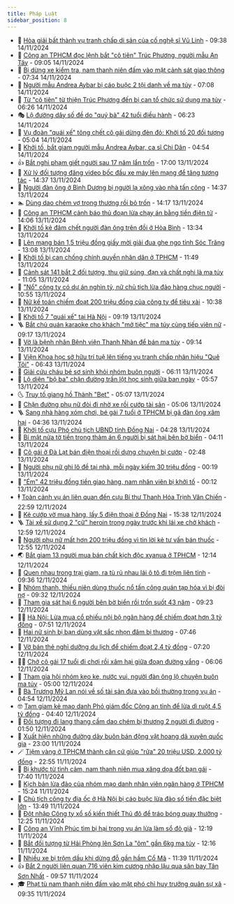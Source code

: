 ```yaml
---
title: Pháp Luật
sidebar_position: 8
---
```


<!-- dantri-phap-luat:START -->
- 🌊 [Hòa giải bất thành vụ tranh chấp di sản của cố nghệ sĩ Vũ Linh](https://dantri.com.vn/phap-luat/hoa-giai-bat-thanh-vu-tranh-chap-di-san-cua-co-nghe-si-vu-linh-20241114115701088.htm) - 09:38 14/11/2024
- 🐲 [Công an TPHCM đọc lệnh bắt &quot;cô tiên&quot; Trúc Phương, người mẫu An Tây](https://dantri.com.vn/phap-luat/cong-an-tphcm-doc-lenh-bat-co-tien-truc-phuong-nguoi-mau-an-tay-20241114143106380.htm) - 09:05 14/11/2024
- 🌁 [Bị dừng xe kiểm tra, nam thanh niên đấm vào mặt cảnh sát giao thông](https://dantri.com.vn/phap-luat/bi-dung-xe-kiem-tra-nam-thanh-nien-dam-vao-mat-canh-sat-giao-thong-20241114141533586.htm) - 07:34 14/11/2024
- 🎃 [Người mẫu Andrea Aybar bị cáo buộc 2 tội danh về ma túy](https://dantri.com.vn/phap-luat/nguoi-mau-andrea-aybar-bi-cao-buoc-2-toi-danh-ve-ma-tuy-20241114134508405.htm) - 07:08 14/11/2024
- 🦅 [Từ &quot;cô tiên&quot; từ thiện Trúc Phương đến bị can tổ chức sử dụng ma túy](https://dantri.com.vn/phap-luat/tu-co-tien-tu-thien-truc-phuong-den-bi-can-to-chuc-su-dung-ma-tuy-20241114131555407.htm) - 06:26 14/11/2024
- 🎭 [Lộ đường dây số đề do &quot;quý bà&quot; 42 tuổi điều hành](https://dantri.com.vn/phap-luat/lo-duong-day-so-de-do-quy-ba-42-tuoi-dieu-hanh-20241114121859482.htm) - 06:23 14/11/2024
- 🤗 [Vụ đoàn &quot;quái xế&quot; tông chết cô gái dừng đèn đỏ: Khởi tố 20 đối tượng](https://dantri.com.vn/phap-luat/vu-doan-quai-xe-tong-chet-co-gai-dung-den-do-khoi-to-20-doi-tuong-20241114120007696.htm) - 05:04 14/11/2024
- 🚀 [Khởi tố, bắt giam người mẫu Andrea Aybar, ca sĩ Chi Dân](https://dantri.com.vn/phap-luat/khoi-to-bat-giam-nguoi-mau-andrea-aybar-ca-si-chi-dan-20241114115057035.htm) - 04:54 14/11/2024
- 👍 [Bắt nghi phạm giết người sau 17 năm lẩn trốn](https://dantri.com.vn/phap-luat/bat-nghi-pham-giet-nguoi-sau-17-nam-lan-tron-20241113222424549.htm) - 17:00 13/11/2024
- 🧐 [Xử lý đối tượng đăng video bốc đầu xe máy lên mạng để tăng tương tác](https://dantri.com.vn/phap-luat/xu-ly-doi-tuong-dang-video-boc-dau-xe-may-len-mang-de-tang-tuong-tac-20241113205720192.htm) - 14:37 13/11/2024
- 🫶 [Người đàn ông ở Bình Dương bị người lạ xông vào nhà tấn công](https://dantri.com.vn/phap-luat/nguoi-dan-ong-o-binh-duong-bi-nguoi-la-xong-vao-nha-tan-cong-20241113192017134.htm) - 14:37 13/11/2024
- 🏊 [Dùng dao chém vợ trọng thương rồi bỏ trốn](https://dantri.com.vn/phap-luat/dung-dao-chem-vo-trong-thuong-roi-bo-tron-20241113203915730.htm) - 14:17 13/11/2024
- 🌋 [Công an TPHCM cảnh báo thủ đoạn lừa chạy án bằng tiền điện tử](https://dantri.com.vn/phap-luat/cong-an-tphcm-canh-bao-thu-doan-lua-chay-an-bang-tien-dien-tu-20241113200701877.htm) - 14:06 13/11/2024
- 👹 [Khởi tố kẻ đâm chết người đàn ông trên đồi ở Hòa Bình](https://dantri.com.vn/phap-luat/khoi-to-ke-dam-chet-nguoi-dan-ong-tren-doi-o-hoa-binh-20241113201747175.htm) - 13:34 13/11/2024
- 🫣 [Lên mạng bán 1,5 triệu đồng giấy mời giải đua ghe ngo tỉnh Sóc Trăng](https://dantri.com.vn/phap-luat/len-mang-ban-15-trieu-dong-giay-moi-giai-dua-ghe-ngo-tinh-soc-trang-20241113192238146.htm) - 13:08 13/11/2024
- 🎃 [Khởi tố bị can chống chính quyền nhân dân ở TPHCM](https://dantri.com.vn/phap-luat/khoi-to-bi-can-chong-chinh-quyen-nhan-dan-o-tphcm-20241113181524038.htm) - 11:49 13/11/2024
- 🌝 [Cảnh sát 141 bắt 2 đối tượng, thu giữ súng, đạn và chất nghi là ma túy](https://dantri.com.vn/phap-luat/canh-sat-141-bat-2-doi-tuong-thu-giu-sung-dan-va-chat-nghi-la-ma-tuy-20241113175107681.htm) - 11:05 13/11/2024
- 🚀 [&quot;Nổ&quot; công ty có dự án nghìn tỷ, nữ chủ tịch lừa đảo hàng chục người](https://dantri.com.vn/phap-luat/no-cong-ty-co-du-an-nghin-ty-nu-chu-tich-lua-dao-hang-chuc-nguoi-20241113173904556.htm) - 10:55 13/11/2024
- 🥷 [Nữ kế toán chiếm đoạt 200 triệu đồng của công ty để tiêu xài](https://dantri.com.vn/phap-luat/nu-ke-toan-chiem-doat-200-trieu-dong-cua-cong-ty-de-tieu-xai-20241113170959127.htm) - 10:38 13/11/2024
- 👺 [Khởi tố 7 &quot;quái xế&quot; tại Hà Nội](https://dantri.com.vn/phap-luat/khoi-to-7-quai-xe-tai-ha-noi-20241113154605230.htm) - 09:19 13/11/2024
- 🪜 [Bắt chủ quán karaoke cho khách &quot;mở tiệc&quot; ma túy cùng tiếp viên nữ](https://dantri.com.vn/phap-luat/bat-chu-quan-karaoke-cho-khach-mo-tiec-ma-tuy-cung-tiep-vien-nu-20241113160429684.htm) - 09:17 13/11/2024
- 🦄 [Vờ là bệnh nhân Bệnh viện Thanh Nhàn để bán ma túy](https://dantri.com.vn/phap-luat/vo-la-benh-nhan-benh-vien-thanh-nhan-de-ban-ma-tuy-20241113153632864.htm) - 09:14 13/11/2024
- 🦍 [Viện Khoa học sở hữu trí tuệ lên tiếng vụ tranh chấp nhãn hiệu &quot;Quê Tôi&quot;](https://dantri.com.vn/phap-luat/vien-khoa-hoc-so-huu-tri-tue-len-tieng-vu-tranh-chap-nhan-hieu-que-toi-20241112165028188.htm) - 06:43 13/11/2024
- 🌁 [Giải cứu cháu bé sơ sinh khỏi nhóm buôn người](https://dantri.com.vn/phap-luat/giai-cuu-chau-be-so-sinh-khoi-nhom-buon-nguoi-20241113123053573.htm) - 06:11 13/11/2024
- 💯 [Lộ diện &quot;bộ ba&quot; chặn đường trấn lột học sinh giữa ban ngày](https://dantri.com.vn/phap-luat/lo-dien-bo-ba-chan-duong-tran-lot-hoc-sinh-giua-ban-ngay-20241113122750526.htm) - 05:57 13/11/2024
- 🌜 [Truy tố giang hồ Thành &quot;Bẹt&quot;](https://dantri.com.vn/phap-luat/truy-to-giang-ho-thanh-bet-20241113115512034.htm) - 05:07 13/11/2024
- 👹 [Chặn đường phụ nữ đòi đi nhờ xe rồi cướp tài sản](https://dantri.com.vn/phap-luat/chan-duong-phu-nu-doi-di-nho-xe-roi-cuop-tai-san-20241113112236133.htm) - 05:06 13/11/2024
- 🪜 [Sang nhà hàng xóm chơi, bé gái 7 tuổi ở TPHCM bị gã đàn ông xâm hại](https://dantri.com.vn/phap-luat/sang-nha-hang-xom-choi-be-gai-7-tuoi-o-tphcm-bi-ga-dan-ong-xam-hai-20241113112557025.htm) - 04:36 13/11/2024
- 🦩 [Khởi tố cựu Phó chủ tịch UBND tỉnh Đồng Nai](https://dantri.com.vn/phap-luat/khoi-to-cuu-pho-chu-tich-ubnd-tinh-dong-nai-20241113111753699.htm) - 04:28 13/11/2024
- 💂 [Bí mật nửa tờ tiền trong thảm án 6 người bị sát hại bên bờ biển](https://dantri.com.vn/phap-luat/bi-mat-nua-to-tien-trong-tham-an-6-nguoi-bi-sat-hai-ben-bo-bien-20241113103815877.htm) - 04:11 13/11/2024
- 💃 [Cô gái ở Đà Lạt bán điện thoại rồi dựng chuyện bị cướp](https://dantri.com.vn/phap-luat/co-gai-o-da-lat-ban-dien-thoai-roi-dung-chuyen-bi-cuop-20241113092213443.htm) - 02:48 13/11/2024
- 🧐 [Người phụ nữ ghi lô đề tại nhà, mỗi ngày kiếm 30 triệu đồng](https://dantri.com.vn/phap-luat/nguoi-phu-nu-ghi-lo-de-tai-nha-moi-ngay-kiem-30-trieu-dong-20241112211229248.htm) - 00:19 13/11/2024
- 🤗 [&quot;Ém&quot; 42 triệu đồng tiền giao hàng, nam nhân viên bị khởi tố](https://dantri.com.vn/phap-luat/em-42-trieu-dong-tien-giao-hang-nam-nhan-vien-bi-khoi-to-20241113063507668.htm) - 00:12 13/11/2024
- 🕴 [Toàn cảnh vụ án liên quan đến cựu Bí thư Thanh Hóa Trịnh Văn Chiến](https://dantri.com.vn/phap-luat/toan-canh-vu-an-lien-quan-den-cuu-bi-thu-thanh-hoa-trinh-van-chien-20241112230533139.htm) - 22:59 12/11/2024
- 🐎 [Kẻ cướp vờ mua hàng, lấy 5 điện thoại ở Đồng Nai](https://dantri.com.vn/phap-luat/ke-cuop-vo-mua-hang-lay-5-dien-thoai-o-dong-nai-20241112222443329.htm) - 15:38 12/11/2024
- 🪜 [Tài xế sử dụng 2 &quot;cữ&quot; heroin trong ngày trước khi lái xe chở khách](https://dantri.com.vn/phap-luat/tai-xe-su-dung-2-cu-heroin-trong-ngay-truoc-khi-lai-xe-cho-khach-20241112194533645.htm) - 12:59 12/11/2024
- 🤭 [Người phụ nữ mất hơn 200 triệu đồng vì tin lời kẻ tư vấn bán thuốc](https://dantri.com.vn/phap-luat/nguoi-phu-nu-mat-hon-200-trieu-dong-vi-tin-loi-ke-tu-van-ban-thuoc-20241112193932145.htm) - 12:55 12/11/2024
- 🌏 [Bắt giam 13 người mua bán chất kịch độc xyanua ở TPHCM](https://dantri.com.vn/phap-luat/bat-giam-13-nguoi-mua-ban-chat-kich-doc-xyanua-o-tphcm-20241112185335232.htm) - 12:14 12/11/2024
- 🎃 [Quen nhau trong trại giam, ra tù rủ nhau lái ô tô đi trộm liên tỉnh](https://dantri.com.vn/phap-luat/quen-nhau-trong-trai-giam-ra-tu-ru-nhau-lai-o-to-di-trom-lien-tinh-20241112155403936.htm) - 09:36 12/11/2024
- 🗽 [Nhóm thanh, thiếu niên dùng thuốc nổ tấn công quán tạp hóa vì bị đòi nợ](https://dantri.com.vn/phap-luat/nhom-thanh-thieu-nien-dung-thuoc-no-tan-cong-quan-tap-hoa-vi-bi-doi-no-20241112154015142.htm) - 09:32 12/11/2024
- 🌁 [Tham gia sát hại 6 người bên bờ biển rồi trốn suốt 43 năm](https://dantri.com.vn/phap-luat/tham-gia-sat-hai-6-nguoi-ben-bo-bien-roi-tron-suot-43-nam-20241112150843385.htm) - 09:23 12/11/2024
- 🧑‍💻 [Hà Nội: Lừa mua cổ phiếu nội bộ ngân hàng để chiếm đoạt hơn 3 tỷ đồng](https://dantri.com.vn/phap-luat/ha-noi-lua-mua-co-phieu-noi-bo-ngan-hang-de-chiem-doat-hon-3-ty-dong-20241112140344420.htm) - 07:51 12/11/2024
- 🌮 [Hai nữ sinh bị bạn dùng vật sắc nhọn đâm bị thương](https://dantri.com.vn/phap-luat/hai-nu-sinh-bi-ban-dung-vat-sac-nhon-dam-bi-thuong-20241112140603676.htm) - 07:46 12/11/2024
- 🤗 [Vờ bán thẻ nghỉ dưỡng du lịch để chiếm đoạt 2,4 tỷ đồng](https://dantri.com.vn/phap-luat/vo-ban-the-nghi-duong-du-lich-de-chiem-doat-24-ty-dong-20241112141257944.htm) - 07:20 12/11/2024
- 👨‍🏫 [Chở cô gái 17 tuổi đi chơi rồi xâm hại giữa đoạn đường vắng](https://dantri.com.vn/phap-luat/cho-co-gai-17-tuoi-di-choi-roi-xam-hai-giua-doan-duong-vang-20241112124942900.htm) - 06:06 12/11/2024
- 🎉 [Tham gia hội nhóm kẹo ke, nước vui, người đàn ông lộ chuyện buôn ma túy](https://dantri.com.vn/phap-luat/tham-gia-hoi-nhom-keo-ke-nuoc-vui-nguoi-dan-ong-lo-chuyen-buon-ma-tuy-20241112113430783.htm) - 05:00 12/11/2024
- 🤗 [Bà Trương Mỹ Lan nói về số tài sản đưa vào bồi thường trong vụ án](https://dantri.com.vn/phap-luat/ba-truong-my-lan-noi-ve-so-tai-san-dua-vao-boi-thuong-trong-vu-an-20241112111808386.htm) - 04:54 12/11/2024
- 🤓 [Tạm giam kẻ mạo danh Phó giám đốc Công an tỉnh để lừa dì ruột 4,5 tỷ đồng](https://dantri.com.vn/phap-luat/tam-giam-ke-mao-danh-pho-giam-doc-cong-an-tinh-de-lua-di-ruot-45-ty-dong-20241112112229746.htm) - 04:40 12/11/2024
- 👹 [Đối tượng đi lang thang cầm dao chém bị thương 2 người đi đường](https://dantri.com.vn/phap-luat/doi-tuong-di-lang-thang-cam-dao-chem-bi-thuong-2-nguoi-di-duong-20241112074652388.htm) - 01:50 12/11/2024
- 🐘 [Xuất hiện những đường dây buôn bán động vật hoang dã xuyên quốc gia](https://dantri.com.vn/phap-luat/xuat-hien-nhung-duong-day-buon-ban-dong-vat-hoang-da-xuyen-quoc-gia-20241111150032700.htm) - 23:00 11/11/2024
- 🪄 [Tiệm vàng ở TPHCM thành căn cứ giúp &quot;rửa&quot; 20 triệu USD, 2.000 tỷ đồng](https://dantri.com.vn/phap-luat/tiem-vang-o-tphcm-thanh-can-cu-giup-rua-20-trieu-usd-2000-ty-dong-20241111155255881.htm) - 22:55 11/11/2024
- 💄 [Bị khước từ tình cảm, nam thanh niên mua xăng dọa đốt bạn gái](https://dantri.com.vn/phap-luat/bi-khuoc-tu-tinh-cam-nam-thanh-nien-mua-xang-doa-dot-ban-gai-20241111213416314.htm) - 17:40 11/11/2024
- 🐎 [Kịch bản lừa đảo của nhóm mạo danh nhân viên ngân hàng ở TPHCM](https://dantri.com.vn/phap-luat/kich-ban-lua-dao-cua-nhom-mao-danh-nhan-vien-ngan-hang-o-tphcm-20241111202608851.htm) - 15:24 11/11/2024
- 💯 [Chủ tịch công ty địa ốc ở Hà Nội bị cáo buộc lừa đảo số tiền đặc biệt lớn](https://dantri.com.vn/phap-luat/chu-tich-cong-ty-dia-oc-o-ha-noi-bi-cao-buoc-lua-dao-so-tien-dac-biet-lon-20241111203956498.htm) - 13:49 11/11/2024
- 💯 [Đột nhập Công ty xổ số kiến thiết Thủ đô để tráo bóng quay thưởng](https://dantri.com.vn/phap-luat/dot-nhap-cong-ty-xo-so-kien-thiet-thu-do-de-trao-bong-quay-thuong-20241111190545087.htm) - 12:25 11/11/2024
- 🌈 [Công an Vĩnh Phúc tìm bị hại trong vụ án lừa làm sổ đỏ giả](https://dantri.com.vn/phap-luat/cong-an-vinh-phuc-tim-bi-hai-trong-vu-an-lua-lam-so-do-gia-20241111184251089.htm) - 12:19 11/11/2024
- 🧠 [Bắt đối tượng từ Hải Phòng lên Sơn La &quot;ôm&quot; gần 6kg ma túy](https://dantri.com.vn/phap-luat/bat-doi-tuong-tu-hai-phong-len-son-la-om-gan-6kg-ma-tuy-20241111191258085.htm) - 12:16 11/11/2024
- 🌈 [Nhiều xe bị trộm dầu khi dừng đỗ gần hầm Cổ Mã](https://dantri.com.vn/phap-luat/nhieu-xe-bi-trom-dau-khi-dung-do-gan-ham-co-ma-20241111182643142.htm) - 11:39 11/11/2024
- 👍 [Bắt 2 người liên quan 716 viên kim cương nhập lậu qua sân bay Tân Sơn Nhất](https://dantri.com.vn/phap-luat/bat-2-nguoi-lien-quan-716-vien-kim-cuong-nhap-lau-qua-san-bay-tan-son-nhat-20241111165159559.htm) - 09:57 11/11/2024
- 🎓 [Phạt tù nam thanh niên đấm vào mặt phó chỉ huy trưởng quân sự xã](https://dantri.com.vn/phap-luat/phat-tu-nam-thanh-nien-dam-vao-mat-pho-chi-huy-truong-quan-su-xa-20241111155111342.htm) - 09:35 11/11/2024<!-- dantri-phap-luat:END -->

